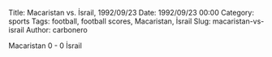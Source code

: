 Title: Macaristan vs. İsrail, 1992/09/23
Date: 1992/09/23 00:00
Category: sports
Tags: football, football scores, Macaristan, İsrail
Slug: macaristan-vs-israil
Author: carbonero


Macaristan 0 - 0 İsrail
